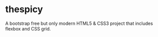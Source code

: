 # thespicy
A bootstrap free but only modern HTML5 &amp; CSS3 project that includes flexbox and CSS grid. 
